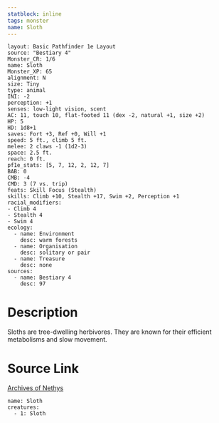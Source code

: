 ```yaml
---
statblock: inline
tags: monster
name: Sloth
---
```

```statblock
layout: Basic Pathfinder 1e Layout
source: "Bestiary 4"
Monster_CR: 1/6
name: Sloth
Monster_XP: 65
alignment: N
size: Tiny
type: animal
INI: -2
perception: +1
senses: low-light vision, scent
AC: 11, touch 10, flat-footed 11 (dex -2, natural +1, size +2)
HP: 5
HD: 1d8+1
saves: Fort +3, Ref +0, Will +1
speed: 5 ft., climb 5 ft.
melee: 2 claws -1 (1d2-3)
space: 2.5 ft.
reach: 0 ft.
pf1e_stats: [5, 7, 12, 2, 12, 7]
BAB: 0
CMB: -4
CMD: 3 (7 vs. trip)
feats: Skill Focus (Stealth)
skills: Climb +10, Stealth +17, Swim +2, Perception +1
racial_modifiers:
- Climb 4
- Stealth 4
- Swim 4
ecology:
  - name: Environment
    desc: warm forests
  - name: Organisation
    desc: solitary or pair
  - name: Treasure
    desc: none
sources:
  - name: Bestiary 4
    desc: 97
```
# Description
Sloths are tree-dwelling herbivores. They are known for their efficient metabolisms and slow movement.
# Source Link
[Archives of Nethys](https://aonprd.com/MonsterDisplay.aspx?ItemName=Sloth)
```encounter-table
name: Sloth
creatures:
  - 1: Sloth
```
